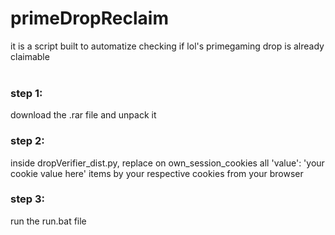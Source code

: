 # primeDropReclaim
it is a script built to automatize checking if lol's primegaming drop is already claimable 
<br>
<br>
<h3>step 1:</h3>
download the .rar file and unpack it
<h3>step 2:</h3> 
inside dropVerifier_dist.py, replace on own_session_cookies all 'value': 'your cookie value here' items by your respective cookies from your browser
<h3>step 3:</h3>
run the run.bat file
